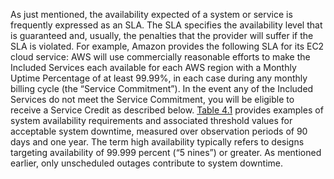 As just mentioned, the availability expected of a system or service is frequently expressed as an SLA. The SLA specifies the availability level that is guaranteed and, usually, the penalties that the provider will suffer if the SLA is violated. For example, Amazon provides the following SLA for its EC2 cloud service: AWS will use commercially reasonable efforts to make the Included Services each available for each AWS region with a Monthly Uptime Percentage of at least 99.99%, in each case during any monthly billing cycle (the “Service Commitment”). In the event any of the Included Services do not meet the Service Commitment, you will be eligible to receive a Service Credit as described below. [Table 4.1](ch04.xhtml#ch04tab01) provides examples of system availability requirements and associated threshold values for acceptable system downtime, measured over observation periods of 90 days and one year. The term high availability typically refers to designs targeting availability of 99.999 percent (“5 nines”) or greater. As mentioned earlier, only unscheduled outages contribute to system downtime.